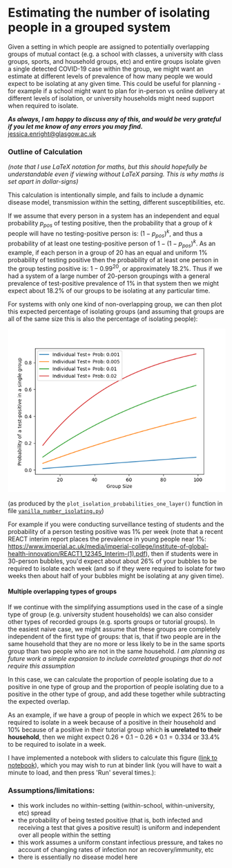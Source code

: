 # Estimating the number of isolating people in a grouped system

Given a setting in which people are assigned to potentially overlapping groups of mutual contact (e.g. a school with classes, a university with class groups, sports, and household groups, etc) and entire groups isolate given a single detected COVID-19 case within the group, we might want an estimate at different levels of prevalence of how many people we would expect to be isolating at any given time.  This could be useful for planning - for example if a school might want to plan for in-person vs online delivery at different levels of isolation, or university households might need support when required to isolate.  

***As always, I am happy to discuss any of this, and would be very grateful if you let me know of any errors you may find.*** 
jessica.enright@glasgow.ac.uk

### Outline of Calculation
*(note that I use LaTeX notation for maths, but this should hopefully be understandable even if viewing without LaTeX parsing.  This is why maths is set apart in dollar-signs)*

This calculation is intentionally simple, and fails to include a dynamic disease model, transmission within the setting, different susceptibilities, etc.  

If we assume that every person in a system has an independent and equal probability $p_{pos}$ of testing positive, then the probability that a group of $k$ people will have no testing-positive person is: $(1-p_{pos})^k$, and thus a probability of at least one testing-positive person of $1-(1-p_{pos})^k$.  As an example, if each person in a group of 20 has an equal and uniform 1% probability of testing positive then the probability of at least one person in the group testing positive is: $1-0.99^{20}$, or approximately 18.2%.   Thus if we had a system of a large number of 20-person groupings with a general prevalence of test-positive prevalence of 1% in that system then we might expect about 18.2% of our groups to be isolating at any particular time.  

For systems with only one kind of non-overlapping group, we can then plot this expected percentage of isolating groups (and assuming that groups are all of the same size this is also the percentage of isolating people):

![](isolation_probabilities_one_layer.png)

(as produced by the `plot_isolation_probabilities_one_layer()` function in file [`vanilla_number_isolating.py`](vanilla_number_isolating.py))

For example if you were conducting surveillance testing of students and the probability of a person testing positive was 1% per week (note that a recent REACT interim report places the prevalence in young people near 1%: https://www.imperial.ac.uk/media/imperial-college/institute-of-global-health-innovation/REACT1_12345_Interim-(1).pdf), then if students were in 30-person bubbles, you'd expect about about 26% of your bubbles to be required to isolate each week (and so if they were required to isolate for two weeks then about half of your bubbles might be isolating at any given time).

#### Multiple overlapping types of groups
If we continue with the simplifying assumptions used in the case of a single type of group (e.g. university student households) we can also consider other types of recorded groups (e.g. sports groups or tutorial groups).  In the easiest naive case, we might assume that these groups are completely independent of the first type of groups: that is, that if two people are in the same household that they are no more or less likely to be in the same sports group than two people who are not in the same household.  *I am planning as future work a simple expansion to include correlated groupings that do not require this assumption* 

In this case, we can calculate the proportion of people isolating due to a positive in one type of group and the proportion of people isolating due to a positive in the other type of group, and add these together while subtracting the expected overlap.  

As an example, if we have a group of people in which we expect 26% to be required to isolate in a week because of a positive in their household and 10% because of a positive in their tutorial group which **is unrelated to their household**, then we might expect $0.26 + 0.1 - 0.26*0.1 = 0.334$ or 33.4% to be required to isolate in a week.  

I have implemented a notebook with sliders to calculate this figure ([link to notebook](overlapping_groups_isolating.ipynb)), which you may wish to run at binder link (you will have to wait a minute to load, and then press 'Run' several times.):

### Assumptions/limitations:
- this work includes no within-setting (within-school, within-university, etc) spread
- the probability of being tested positive (that is, both infected and receiving a test that gives a positive result) is uniform and independent over all people within the setting
- this work assumes a uniform constant infectious pressure, and takes no account of changing rates of infection nor an recovery/immunity, etc
- there is essentially no disease model here 
